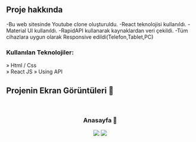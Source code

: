 <h2>Proje hakkında</h2>

  <p>
    -Bu web sitesinde Youtube clone oluşturuldu.
    -React teknolojisi kullanıldı.
    -Material UI kullanıldı.
    -RapidAPI kullanarak kaynaklardan veri çekildi.
    -Tüm cihazlara uygun olarak Responsive edildi(Telefon,Tablet,PC)
    </p>

<h3>Kullanılan Teknolojiler:</h3>

» Html / Css <br>
» React JS
» Using API

<h2>Projenin Ekran Görüntüleri 📸</h2>
<br>
<h3 align='center'>Anasayfa 🏡</h3>

<div align='center'>
<img src='https://user-images.githubusercontent.com/126238825/230642962-345fd1c8-1be0-49e1-b252-deff4c14c381.png'/>
<img src='https://user-images.githubusercontent.com/126238825/230643044-a3a91089-0bd7-444d-93a8-f12353cd2292.png'/>
</div>
